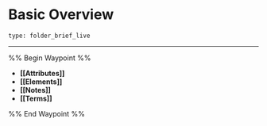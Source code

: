 # Basic Overview
 
```ccard
type: folder_brief_live
```
 
---

%% Begin Waypoint %%
- **[[Attributes]]**
- **[[Elements]]**
- **[[Notes]]**
- **[[Terms]]**

%% End Waypoint %%